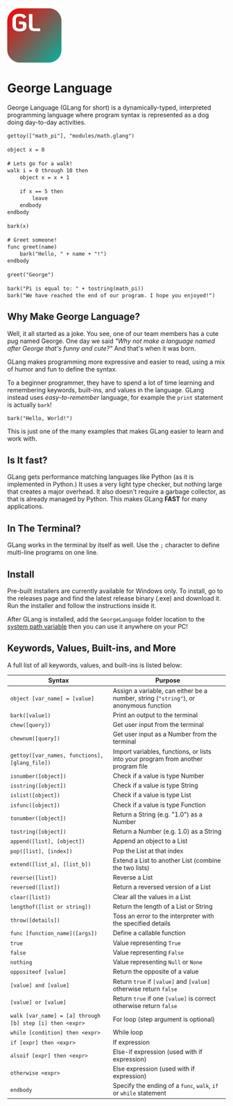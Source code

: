 <img src="resources/icons/george_language_icon.svg" width="125">

# George Language
George Language (GLang for short) is a dynamically-typed, interpreted programming language where program syntax is 
represented as a dog doing day-to-day activities.

```
gettoy(["math_pi"], "modules/math.glang")

object x = 0

# Lets go for a walk!
walk i = 0 through 10 then
    object x = x + 1

    if x == 5 then
        leave
    endbody
endbody

bark(x)

# Greet someone!
func greet(name)
    bark("Hello, " + name + "!")
endbody

greet("George")

bark("Pi is equal to: " + tostring(math_pi))
bark("We have reached the end of our program. I hope you enjoyed!")
```

## Why Make George Language?
Well, it all started as a joke. You see, one of our team members has a cute pug named George. One day we said 
_"Why not make a language named after George that's funny and cute?"_ And that's when it was born.

GLang makes programming more expressive and easier to read, using a mix of humor and fun to define the syntax.

To a beginner programmer, they have to spend a lot of time learning and remembering keywords, built-ins, and 
values in the language. GLang instead uses _easy-to-remember_ language, for example the `print` statement 
is actually `bark`!

```
bark("Hello, World!")
```

This is just one of the many examples that makes GLang easier to learn and work with.

## Is It fast?
GLang gets performance matching languages like Python (as it is implemented in Python.) 
It uses a very light type checker, but nothing large that creates a major overhead. It also 
doesn't require a garbage collector, as that is already managed by Python. This makes GLang
**FAST** for many applications.

## In The Terminal?
GLang works in the terminal by itself as well. Use the `;` character to define multi-line programs
on one line.

## Install
Pre-built installers are currently available for Windows only. To install, go to the releases page and find 
the latest release binary (.exe) and download it. Run the installer and follow the instructions inside it.

After GLang is installed, add the `GeorgeLanguage` folder location to the 
[system path variable](https://superuser.com/questions/1861276/how-to-set-a-folder-to-the-path-environment-variable-in-windows-11)
then you can use it anywhere on your PC!

## Keywords, Values, Built-ins, and More
A full list of all keywords, values, and built-ins is listed below:

| Syntax                                                   | Purpose                                                                               |
|----------------------------------------------------------|---------------------------------------------------------------------------------------|
| `object [var_name] = [value]`                            | Assign a variable, can either be a number, string (`"string"`), or anonymous function |
| `bark([value])`                                          | Print an output to the terminal                                                       |
| `chew([query])`                                          | Get user input from the terminal                                                      |
| `chewnum([query])`                                       | Get user input as a Number from the terminal                                          |
| `gettoy([var_names, functions], [glang_file])`           | Import variables, functions, or lists into your program from another program file     |
| `isnumber([object])`                                     | Check if a value is type Number                                                       |
| `isstring([object])`                                     | Check if a value is type String                                                       |
| `islist([object])`                                       | Check if a value is type List                                                         |
| `isfunc([object])`                                       | Check if a value is type Function                                                     |
| `tonumber([object])`                                     | Return a String (e.g. "1.0") as a Number                                              |
| `tostring([object])`                                     | Return a Number (e.g. 1.0) as a String                                                |
| `append([list], [object])`                               | Append an object to a List                                                            |
| `pop([list], [index])`                                   | Pop the List at that index                                                            |
| `extend([list_a], [list_b])`                             | Extend a List to another List (combine the two lists)                                 |
| `reverse([list])`                                        | Reverse a List                                                                        |
| `reversed([list])`                                       | Return a reversed version of a List                                                   |
| `clear([list])`                                          | Clear all the values in a List                                                        |
| `lengthof([list or string])`                             | Return the length of a List or String                                                 |
| `throw([details])`                                       | Toss an error to the interpreter with the specified details                           |
| `func [function_name]([args])`                           | Define a callable function                                                            |
| `true`                                                   | Value representing `True`                                                             |
| `false`                                                  | Value representing `False`                                                            |
| `nothing`                                                | Value representing `Null` or `None`                                                   |
| `oppositeof [value]`                                     | Return the opposite of a value                                                        |
| `[value] and [value]`                                    | Return `true` if `[value]` and `[value]` otherwise return `false`                     |
| `[value] or [value]`                                     | Return `true` if one `[value]` is correct otherwise return `false`                    |
| `walk [var_name] = [a] through [b] step [i] then <expr>` | For loop (step argument is optional)                                                  |
| `while [condition] then <expr>`                          | While loop                                                                            |
| `if [expr] then <expr>`                                  | If expression                                                                         |
| `alsoif [expr] then <expr>`                              | Else-if expression (used with if expression)                                          |
| `otherwise <expr>`                                       | Else expression (used with if expression)                                             |
| `endbody`                                                | Specify the ending of a `func`, `walk`, `if` or `while` statement                     |
